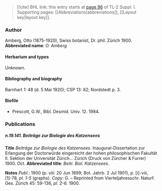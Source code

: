 > [!cite] BHL link: this entry starts at [page 96](https://www.biodiversitylibrary.org/page/33264823) of TL-2 Suppl. I.
> Supporting pages: [[Abbreviations|abbreviations]], [[Layout key|layout key]].

### Author

Amberg, Otto (1875-1920), Swiss botanist, Dr. phil. Zürich 1900. 
**Abbreviated name**: *O. Amberg*

#### Herbarium and types

Unknown.

#### Bibliography and biography

Barnhart 1: 48 (d. 5 Mai 1920); CSP 13: 82; Nordstedt p. 3.

#### Biofile

- Prescott, G.W., Bibl. Desmid. Univ. 12. 1984.

### Publications

##### n.19.141. Beiträge zur Biologie des Katzensees

**Title**
*Beiträge zur Biologie des Katzensees*. Inaugural-Dissertation zur Erlangung der Doctorwürde eingereicht der hohen philosophischen Fakultät II. Sektion der Universität Zürich... Zürich (Druck von Zürcher & Furrer) 1900. Oct.
**Abbreviated title**: *Beitr. Biol. Katzensees*.

**Notes**
*Publ*.: 1900 (p. viii: 20 Jun 1899; Bot. Jahrb. 2 Jul 1901), p. \[i\]-viii, \[1\]-78, *pl. 1-5* (graphs).
*Copy*: G. – Reprinted from Vierteljahresschr. Naturf. Ges. Zürich 45: 59-136, *pl. 2-6.* 1900.

